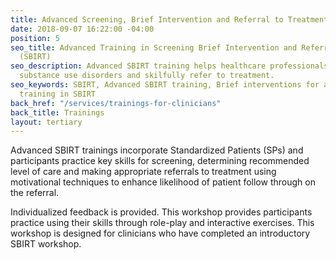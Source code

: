 ```yaml
---
title: Advanced Screening, Brief Intervention and Referral to Treatment (SBIRT)
date: 2018-09-07 16:22:00 -04:00
position: 5
seo_title: Advanced Training in Screening Brief Intervention and Referral to Treatment
  (SBIRT)
seo_description: Advanced SBIRT training helps healthcare professionals learn to identify
  substance use disorders and skilfully refer to treatment.
seo_keywords: SBIRT, Advanced SBIRT training, Brief interventions for addiction, Advanced
  training in SBIRT
back_href: "/services/trainings-for-clinicians"
back_title: Trainings
layout: tertiary
---
```


Advanced SBIRT trainings incorporate Standardized Patients (SPs) and participants practice key skills for screening, determining recommended level of care and making appropriate referrals to treatment using motivational techniques to enhance likelihood of patient follow through on the referral.

Individualized feedback is provided.   This workshop provides participants practice using their skills through role-play and interactive exercises.  This workshop is designed for clinicians who have completed an introductory SBIRT workshop.

